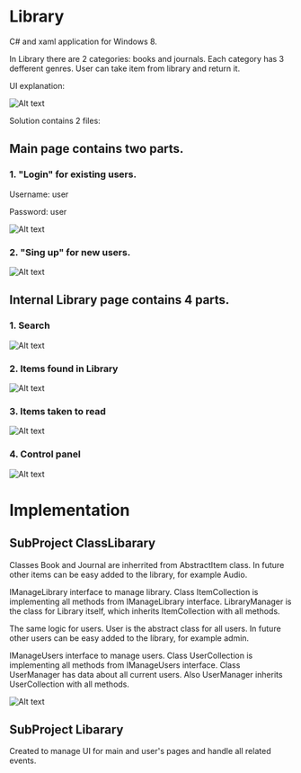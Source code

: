 # Library
C# and xaml application for Windows 8.

In Library there are 2 categories: books and journals. Each category has 3 defferent genres. User can take item from library and return it. 


UI explanation:

![Alt text](https://github.com/olgush/Library/blob/master/Library/Assets/screenshot1.JPG "Title")

Solution contains 2 files:

## Main page contains two parts. 

### 1. "Login" for existing users.

Username: user

Password: user

![Alt text](https://github.com/olgush/Library/blob/master/Library/Assets/screenshot2.JPG "Login")

### 2. "Sing up" for new users.

![Alt text](https://github.com/olgush/Library/blob/master/Library/Assets/screenshot3.JPG "SingUp")

## Internal Library page contains 4 parts. 

### 1. Search

![Alt text](https://github.com/olgush/Library/blob/master/Library/Assets/screenshot4.JPG "Search")

### 2. Items found in Library

![Alt text](https://github.com/olgush/Library/blob/master/Library/Assets/screenshot5.JPG "Library")

### 3. Items taken to read

![Alt text](https://github.com/olgush/Library/blob/master/Library/Assets/screenshot6.JPG "TakenItems")

### 4. Control panel

![Alt text](https://github.com/olgush/Library/blob/master/Library/Assets/screenshot7.JPG "Menu")

# Implementation

## SubProject ClassLibarary
Classes Book and Journal are inherrited from AbstractItem class. In future other items can be easy added to the library, for example Audio.

IManageLibrary interface to manage library. Class ItemCollection is implementing all methods from IManageLibrary interface.
LibraryManager is the class for Library itself, which inherits ItemCollection with all methods.


The same logic for users. User is the abstract class for all users. In future other users can be easy added to the library, for example admin.

IManageUsers interface to manage users. Class UserCollection is implementing all methods from IManageUsers interface.
Class UserManager has data about all current users. Also UserManager inherits UserCollection with all methods.

![Alt text](https://github.com/olgush/Library/blob/master/Library/Assets/screenshot8.JPG "ClassLibarary")

## SubProject Libarary

Created to manage UI for main and user's pages and handle all related events.



